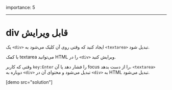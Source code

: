 importance: 5

---

# div قابل ویرایش

یک `<div>` ایجاد کنید که وقتی روی آن کلیک می‌شود به `<textarea>` تبدیل شود.

با کمک textarea می‌توانید HTML را در `<div>` ویرایش کنید.


وقتی که کاربر `key:Enter` را فشار دهد یا آن focus را از دست بدهد، `<textarea>` دوباره به `<div>` تبدیل می‌شود و محتوای آن در `<div>` به HTML تبدیل می‌شود.

[demo src="solution"]
